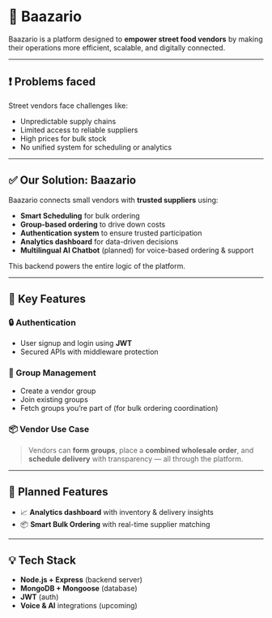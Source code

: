 # 🛒 Baazario

Baazario is a platform designed to **empower street food vendors** by making their operations more efficient, scalable, and digitally connected.

---

## ❗ Problems faced 

Street vendors face challenges like:

- Unpredictable supply chains
- Limited access to reliable suppliers
- High prices for bulk stock
- No unified system for scheduling or analytics

---

## ✅ Our Solution: **Baazario**

Baazario connects small vendors with **trusted suppliers** using:

- **Smart Scheduling** for bulk ordering
- **Group-based ordering** to drive down costs
- **Authentication system** to ensure trusted participation
- **Analytics dashboard** for data-driven decisions
- **Multilingual AI Chatbot** (planned) for voice-based ordering & support

This backend powers the entire logic of the platform.

---

## 🧠 Key Features

### 🔒 Authentication

- User signup and login using **JWT**
- Secured APIs with middleware protection

### 👥 Group Management

- Create a vendor group
- Join existing groups
- Fetch groups you’re part of (for bulk ordering coordination)

### 📦 Vendor Use Case

> Vendors can **form groups**, place a **combined wholesale order**, and **schedule delivery** with transparency — all through the platform.

---

## 🚧 Planned Features

- 📈 **Analytics dashboard** with inventory & delivery insights
- 📦 **Smart Bulk Ordering** with real-time supplier matching

---

## 💡 Tech Stack

- **Node.js + Express** (backend server)
- **MongoDB + Mongoose** (database)
- **JWT** (auth)
- **Voice & AI** integrations (upcoming)

